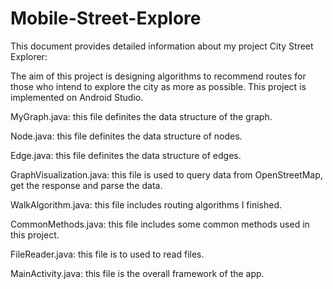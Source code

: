 # Mobile-Street-Explore


This document provides detailed information about my project City Street Explorer:

The aim of this project is designing algorithms to recommend routes for those who intend to explore the city as more as possible. This project is implemented on Android Studio.

MyGraph.java: this file definites the data structure of the graph.

Node.java: this file definites the data structure of nodes.

Edge.java: this file definites the data structure of edges. 

GraphVisualization.java: this file is used to query data from OpenStreetMap, get the response and parse the data.

WalkAlgorithm.java: this file includes routing algorithms I finished.

CommonMethods.java: this file includes some common methods used in this project.

FileReader.java: this file is to used to read files.

MainActivity.java: this file is the overall framework of the app.
